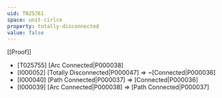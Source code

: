 ```yaml
---
uid: T025761
space: unit-cirlce
property: totally-disconnected
value: false
---
```

[[Proof]]

* [T025755] [Arc Connected|P000038]
* [I000052] [Totally Disconnected|P000047] => ~[Connected|P000036]
* [I000040] [Path Connected|P000037] => [Connected|P000036]
* [I000039] [Arc Connected|P000038] => [Path Connected|P000037]


